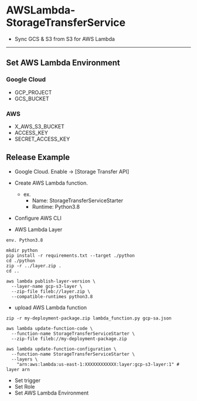 # AWSLambda-StorageTransferService

* Sync GCS & S3 from S3 for AWS Lambda
---

## Set AWS Lambda Environment

### Google Cloud

* GCP_PROJECT
* GCS_BUCKET

### AWS

* X_AWS_S3_BUCKET
* ACCESS_KEY
* SECRET_ACCESS_KEY


## Release Example

* Google Cloud. Enable -> [Storage Transfer API]

* Create AWS Lambda function.
	* ex.
        * Name: StorageTransferServiceStarter
        * Runtime: Python3.8

* Configure AWS CLI

* AWS Lambda Layer

```
env. Python3.8

mkdir python
pip install -r requirements.txt --target ./python
cd ./python
zip -r ../layer.zip .
cd ..

aws lambda publish-layer-version \
  --layer-name gcp-s3-layer \
  --zip-file fileb://layer.zip \
  --compatible-runtimes python3.8
```

* upload AWS Lambda function

```
zip -r my-deployment-package.zip lambda_function.py gcp-sa.json

aws lambda update-function-code \
  --function-name StorageTransferServiceStarter \
  --zip-file fileb://my-deployment-package.zip

aws lambda update-function-configuration \
  --function-name StorageTransferServiceStarter \
  --layers \
    "arn:aws:lambda:us-east-1:XXXXXXXXXXXX:layer:gcp-s3-layer:1" # layer arn
```

* Set trigger
* Set Role
* Set AWS Lambda Environment
